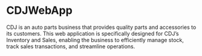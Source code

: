 # CDJWebApp
CDJ is an auto parts business that provides quality parts and accessories to its customers. This web application is specifically designed for CDJ’s Inventory and Sales, enabling the business to efficiently manage stock, track sales transactions, and streamline operations.
